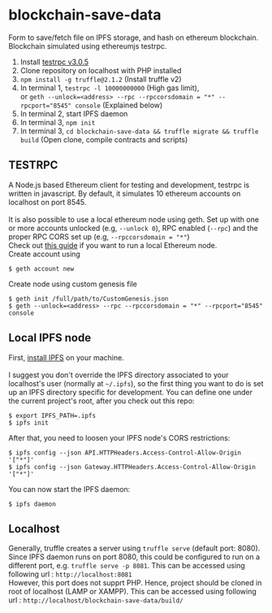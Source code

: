 # blockchain-save-data
Form to save/fetch file on IPFS storage, and hash on ethereum blockchain. Blockchain simulated using ethereumjs testrpc.<br />

1. Install [testrpc v3.0.5](https://github.com/shivamdawer/testrpc)
2. Clone repository on localhost with PHP installed
3. `npm install -g truffle@2.1.2` (Install truffle v2)
4. In terminal 1, `testrpc -l 10000000000` (High gas limit),<br> or `geth --unlock=<address> --rpc --rpccorsdomain = "*" --rpcport="8545" console` (Explained below)
5. In terminal 2, start IPFS daemon
6. In terminal 3, `npm init`
7. In terminal 3, `cd blockchain-save-data && truffle migrate && truffle build` (Open clone, compile contracts and scripts)

## TESTRPC
A Node.js based Ethereum client for testing and development, testrpc is written in javascript. By default, it simulates 10 ethereum accounts on localhost on port 8545. 
<br><br>
It is also possible to use a local ethereum node using geth. Set up with one or more accounts unlocked (e.g, `--unlock 0`), RPC enabled (`--rpc`) and the proper RPC CORS set up (e.g, `--rpccorsdomain = "*"`)
<br>
Check out [this guide](https://github.com/ledgerlabs/ethereum-getting-started/wiki/local-node) if you want to run a local Ethereum node.
<br>
Create account using 
```SHELL
$ geth account new
```
Create node using custom genesis file
```SHELL
$ geth init /full/path/to/CustomGenesis.json
$ geth --unlock=<address> --rpc --rpccorsdomain = "*" --rpcport="8545" console
```

## Local IPFS node

First, [install IPFS](https://ipfs.io/docs/install/) on your machine.
<br /><br />
I suggest you don't override the IPFS directory associated to your localhost's user 
(normally at `~/.ipfs`), so the first thing you want to do is set up an IPFS directory 
specific for development. You can define one under the current project's root, after 
you check out this repo:

```SHELL
$ export IPFS_PATH=.ipfs
$ ipfs init
```

After that, you need to loosen your IPFS node's CORS restrictions:

```SHELL
$ ipfs config --json API.HTTPHeaders.Access-Control-Allow-Origin '["*"]'
$ ipfs config --json Gateway.HTTPHeaders.Access-Control-Allow-Origin '["*"]'
```

You can now start the IPFS daemon:

`$ ipfs daemon`

## Localhost
Generally, truffle creates a server using `truffle serve` (default port: 8080). Since IPFS daemon runs on port 8080, this could be configured to run on a different port, e.g. `truffle serve -p 8081`. This can be accessed using following url : `http://localhost:8081`
<br>
However, this port does not supprt PHP. Hence, project should be cloned in root of localhost (LAMP or XAMPP). This can be accessed using following url : `http://localhost/blockchain-save-data/build/`
